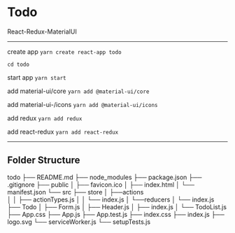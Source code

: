 # Todo
React-Redux-MaterialUI

---
create app
`yarn create react-app todo`

`cd todo`

start app
`yarn start`

add material-ui/core
`yarn add @material-ui/core`

add material-ui-/icons
`yarn add @material-ui/icons`

add redux
`yarn add redux`

add react-redux
`yarn add react-redux`

---

Folder Structure
---

todo
├── README.md
├── node_modules
├── package.json
├── .gitignore
├── public
│   ├── favicon.ico
│   ├── index.html
│   └── manifest.json
└── src
    ├── store
    │   ├──actions    
    │   │  ├── actionTypes.js
    │   │  └── index.js
    │   └──reducers
    │      └── index.js
    ├── Todo
    │   ├── Form.js
    │   ├── Header.js
    │   ├── index.js
    │   └── TodoList.js
    ├── App.css
    ├── App.js
    ├── App.test.js
    ├── index.css
    ├── index.js
    ├── logo.svg
    └── serviceWorker.js
    └── setupTests.js
